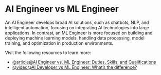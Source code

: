 # AI Engineer vs ML Engineer

An AI Engineer develops broad AI solutions, such as chatbots, NLP, and intelligent automation, focusing on integrating AI technologies into large applications. In contrast, an ML Engineer is more focused on building and deploying machine learning models, handling data processing, model training, and optimization in production environments.

Visit the following resources to learn more:

- [@article@AI Engineer vs. ML Engineer: Duties, Skills, and Qualifications](https://www.upwork.com/resources/ai-engineer-vs-ml-engineer)
- [@video@AI Developer vs ML Engineer: What’s the difference?](https://www.youtube.com/watch?v=yU87V2-XisA&t=2s)